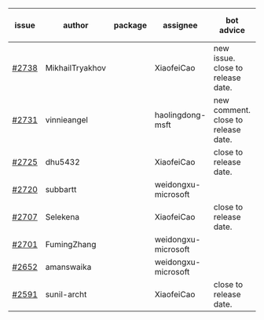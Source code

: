 | issue | author | package | assignee | bot advice | created date of issue | target release date | date from target |
| ------ | ------ | ------ | ------ | ------ | ------ | ------ | :-----: |
| [#2738](https://github.com/Azure/sdk-release-request/issues/2738) | MikhailTryakhov |  | XiaofeiCao | new issue. close to release date.  | 04-25 | 05-02 | -1 |
| [#2731](https://github.com/Azure/sdk-release-request/issues/2731) | vinnieangel |  | haolingdong-msft | new comment. close to release date.  | 04-21 | 05-05 | 1 |
| [#2725](https://github.com/Azure/sdk-release-request/issues/2725) | dhu5432 |  | XiaofeiCao | close to release date.  | 04-21 | 05-02 | -1 |
| [#2720](https://github.com/Azure/sdk-release-request/issues/2720) | subbartt |  | weidongxu-microsoft |  | 04-20 | 05-09 |  |
| [#2707](https://github.com/Azure/sdk-release-request/issues/2707) | Selekena |  | XiaofeiCao | close to release date.  | 04-15 | 05-02 | -1 |
| [#2701](https://github.com/Azure/sdk-release-request/issues/2701) | FumingZhang |  | weidongxu-microsoft |  | 04-15 | 04-19 |  |
| [#2652](https://github.com/Azure/sdk-release-request/issues/2652) | amanswaika |  | weidongxu-microsoft |  | 04-01 | 04-11 |  |
| [#2591](https://github.com/Azure/sdk-release-request/issues/2591) | sunil-archt |  | XiaofeiCao | close to release date.  | 03-21 | 05-02 | -1 |
